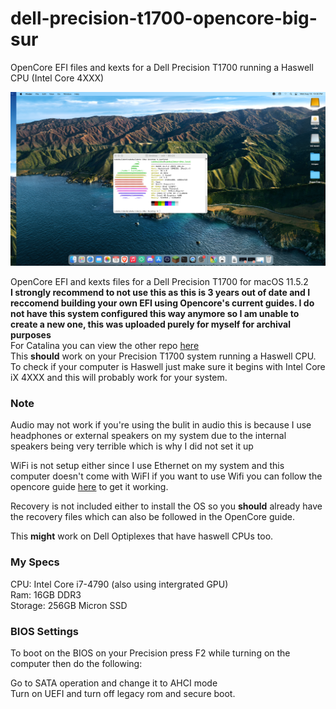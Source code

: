 # dell-precision-t1700-opencore-big-sur
OpenCore EFI files and kexts for a Dell Precision T1700 running a Haswell CPU (Intel Core 4XXX)

![neofetch](https://github.com/cube-builder/dell-precision-t1700-opencore-big-sur/blob/main/Screen%20Shot%202021-08-18%20at%2010.30.32%20PM.png?raw=true)

OpenCore EFI and kexts files for a Dell Precision T1700 for macOS 11.5.2
<br>
**I strongly recommend to not use this as this is 3 years out of date and I reccomend building your own EFI using Opencore's current guides. I do not have this system configured this way anymore so I am unable to create a new one, this was uploaded purely for myself for archival purposes**
<br>
For Catalina you can view the other repo <a href="https://github.com/cube-builder/dell-precision-t1700-opencore-catalina">here</a>
<br>
This **should** work on your Precision T1700 system running a Haswell CPU. To check if your computer is Haswell just make sure it begins with Intel Core iX 4XXX and this will probably work for your system.

### Note
Audio may not work if you're using the bulit in audio this is because I use headphones or external speakers on my system due to the internal speakers being very terrible which is why I did not set it up

WiFi is not setup either since I use Ethernet on my system and this computer doesn't come with WiFI if you want to use Wifi you can follow the opencore guide <a href="https://dortania.github.io/OpenCore-Install-Guide/ktext.html#wifi-and-bluetooth">here</a> to get it working. 

Recovery is not included either to install the OS so you **should** already have the recovery files which can also be followed in the OpenCore guide.

This **might** work on Dell Optiplexes that have haswell CPUs too.

### My Specs
CPU: Intel Core i7-4790 (also using intergrated GPU)
<br>
Ram: 16GB DDR3
<br>
Storage: 256GB Micron SSD


### BIOS Settings
To boot on the BIOS on your Precision press F2 while turning on the computer then do the following:

Go to SATA operation and change it to AHCI mode
<br>
Turn on UEFI and turn off legacy rom and secure boot.

